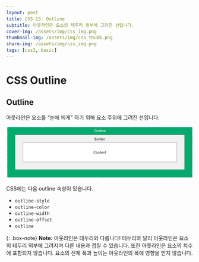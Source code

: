 ```yaml
---
layout: post
title: CSS 13. Outline
subtitle: 아웃라인은 요소의 테두리 외부에 그려진 선입니다.
cover-img: /assets/img/css_img.png
thumbnail-img: /assets/img/css_thumb.png
share-img: /assets/img/css_img.png
tags: [css3, basic]
---
```


# CSS Outline

## Outline

아웃라인은 요소를 "눈에 띄게" 하기 위해 요소 주위에 그려진 선입니다.

<img src="https://raw.githubusercontent.com/devJiraynor/devJiraynor.github.io/master/assets/img/css/css_outline_01.PNG">

CSS에는 다음 outline 속성이 있습니다.

+ ```outline-style```
+ ```outline-color```
+ ```outline-width```
+ ```outline-offset```
+ ```outline```

{: .box-note}
**Note:** 아웃라인은 테두리와 다릅니다! 테두리와 달리 아웃라인은 요소의 테두리 외부에 그려지며 다른 내용과 겹칠 수 있습니다. 또한 아웃라인은 요소의 치수에 포함되지 않습니다. 요소의 전체 폭과 높이는 아웃라인의 폭에 영향을 받지 않습니다.
